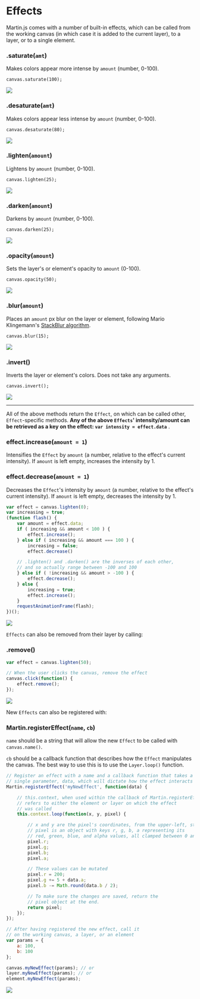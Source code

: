 # Effects

Martin.js comes with a number of built-in effects, which can be called from the working canvas (in which case it is added to the current layer), to a layer, or to a single element.

### .saturate(`amt`)

Makes colors appear more intense by `amount` (number, 0-100).

```
canvas.saturate(100);
```

<img id="martin-saturate" src="images/bunny.jpg">

### .desaturate(`amt`)

Makes colors appear less intense by `amount` (number, 0-100).

```
canvas.desaturate(80);
```

<img id="martin-desaturate" src="images/bunny.jpg">

### .lighten(`amount`)

Lightens by `amount` (number, 0-100).

```
canvas.lighten(25);
```

<img id="martin-lighten" src="images/bunny.jpg">

### .darken(`amount`)

Darkens by `amount` (number, 0-100).

```
canvas.darken(25);
```

<img id="martin-darken" src="images/bunny.jpg">

### .opacity(`amount`)

Sets the layer's or element's opacity to `amount` (0-100).

```
canvas.opacity(50);
```

<img id="martin-opacity" src="images/bunny.jpg">

### .blur(`amount`)

Places an `amount` px blur on the layer or element, following Mario Klingemann's [StackBlur algorithm](https://github.com/Quasimondo/QuasimondoJS/blob/master/blur/StackBlur.js).

```
canvas.blur(15);
```

<img id="martin-blur" src="images/bunny.jpg">

### .invert()

Inverts the layer or element's colors. Does not take any arguments.

```
canvas.invert();
```

<img id="martin-invert" src="images/bunny.jpg">

<hr>

All of the above methods return the `Effect`, on which can be called other, `Effect`-specific methods. **Any of the above `Effects`' intensity/amount can be retrieved as a key on the effect: `var intensity = effect.data`** .

### effect.increase(`amount = 1`)

Intensifies the `Effect` by `amount` (a number, relative to the effect's current intensity). If `amount` is left empty, increases the intensity by 1.

### effect.decrease(`amount = 1`)

Decreases the `Effect`'s intensity by `amount` (a number, relative to the effect's current intensity). If `amount` is left empty, decreases the intensity by 1.

```js
var effect = canvas.lighten(0);
var increasing = true;
(function flash() {
    var amount = effect.data;
    if ( increasing && amount < 100 ) {
        effect.increase();
    } else if ( increasing && amount === 100 ) {
        increasing = false;
        effect.decrease()

    // .lighten() and .darken() are the inverses of each other,
    // and so actually range between -100 and 100
    } else if ( !increasing && amount > -100 ) {
        effect.decrease();
    } else {
        increasing = true;
        effect.increase();
    }
    requestAnimationFrame(flash);
})();
```
<img id="martin-flash" src="images/bunny.jpg">

`Effects` can also be removed from their layer by calling:

### .remove()

```js
var effect = canvas.lighten(50);

// When the user clicks the canvas, remove the effect
canvas.click(function() {
    effect.remove();
});
```

<img id="martin-effect-remove" src="images/bunny.jpg">

New `Effects` can also be registered with:

### Martin.registerEffect(`name`, `cb`)

`name` should be a string that will allow the new `Effect` to be called with `canvas.name()`.

`cb` should be a callback function that describes how the `Effect` manipulates the canvas. The best way to use this is to use the `Layer.loop()` function.

```js
// Register an effect with a name and a callback function that takes a
// single parameter, data, which will dictate how the effect interacts with the canvas
Martin.registerEffect('myNewEffect', function(data) {

    // this.context, when used within the callback of Martin.registerEffect,
    // refers to either the element or layer on which the effect
    // was called
    this.context.loop(function(x, y, pixel) {

        // x and y are the pixel's coordinates, from the upper-left, starting with 0
        // pixel is an object with keys r, g, b, a representing its
        // red, green, blue, and alpha values, all clamped between 0 and 255
        pixel.r;
        pixel.g;
        pixel.b;
        pixel.a;

        // These values can be mutated
        pixel.r = 200;
        pixel.g += 5 + data.a;
        pixel.b -= Math.round(data.b / 2);

        // To make sure the changes are saved, return the
        // pixel object at the end.
        return pixel;
    });
});

// After having registered the new effect, call it
// on the working canvas, a layer, or an element
var params = {
    a: 100,
    b: 100
};

canvas.myNewEffect(params); // or
layer.myNewEffect(params); // or
element.myNewEffect(params);
```

<img id="martin-my-new-effect" src="images/bunny.jpg">
